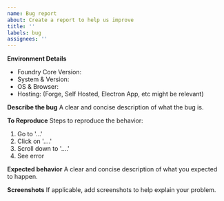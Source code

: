 ```yaml
---
name: Bug report
about: Create a report to help us improve
title: ''
labels: bug
assignees: ''
---
```


**Environment Details**

- Foundry Core Version:
- System & Version:
- OS & Browser:
- Hosting:
  (Forge, Self Hosted, Electron App, etc might be relevant)

**Describe the bug**
A clear and concise description of what the bug is.

**To Reproduce**
Steps to reproduce the behavior:

1. Go to '...'
2. Click on '....'
3. Scroll down to '....'
4. See error

**Expected behavior**
A clear and concise description of what you expected to happen.

**Screenshots**
If applicable, add screenshots to help explain your problem.
